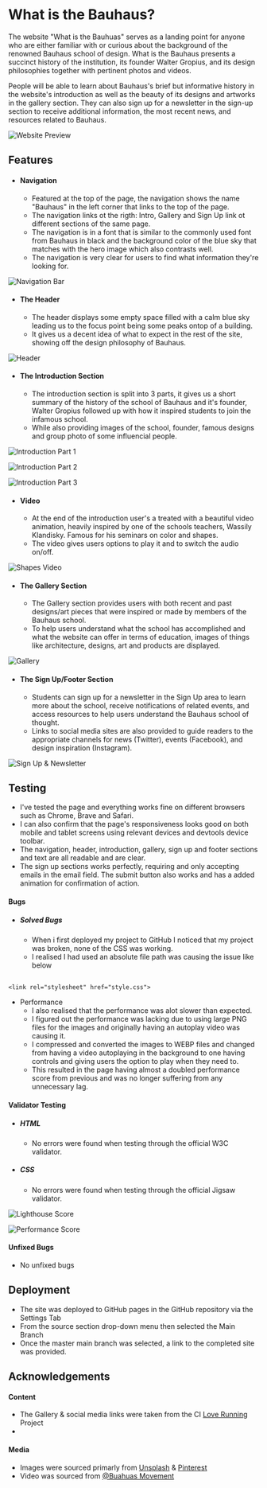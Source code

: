 
# What is the Bauhaus?

The website "What is the Bauhuas" serves as a landing point for anyone who are either familiar with or curious about the background of the renowned Bauhaus school of design.
What is the Bauhaus presents a succinct history of the institution, its founder Walter Gropius, and its design philosophies together with pertinent photos and videos.

People will be able to learn about Bauhaus's brief but informative history in the website's introduction as well as the beauty of its designs and artworks in the gallery section. They can also sign up for a newsletter in the sign-up section to receive additional information, the most recent news, and resources related to Bauhaus.

![Website Preview](./readme%20images/website-preview.png)


## Features

- #### Navigation

    - Featured at the top of the page, the navigation shows the name "Bauhaus" in the left corner that links to the top of the page.
    - The navigation links ot the rigth: Intro, Gallery and Sign Up link ot different sections of the same page.
    - The navigation is in a font that is similar to the commonly used font from Bauhaus in black and the background color of the blue sky that matches with the hero image which also contrasts well.
    - The navigation is very clear for users to find what information they're looking for.




![Navigation Bar](./readme%20images/navigation-bar.png)


- #### The Header
    - The header displays some empty space filled with a calm blue sky leading us to the focus point being some peaks ontop of a building.
    - It gives us a decent idea of what to expect in the rest of the site, showing off the design philosophy of Bauhaus.

![Header](./readme%20images/header.png)




- #### The Introduction Section

    - The introduction section is split into 3 parts, it gives us a short summary of the history of the school of Bauhaus and it's founder, Walter Gropius followed up with how it inspired students to join the infamous school.
    - While also providing images of the school, founder, famous designs and group photo of some influencial people.

![Introduction Part 1](./readme%20images/intro1.png)

![Introduction Part 2](./readme%20images/intro2.png)

![Introduction Part 3](./readme%20images/intro3.png)


- #### Video

    - At the end of the introduction user's a treated with a beautiful video animation, heavily inspired by one of the schools teachers,  Wassily Klandisky. Famous for his seminars on color and shapes.
    - The video gives users options to play it and to switch the audio on/off.


![Shapes Video](./readme%20images/video.png)


- #### The Gallery Section

    - The Gallery section provides users with both recent and past designs/art pieces that were inspired or made by members of the Bauhaus school.
    - To help users understand what the school has accomplished and what the website can offer in terms of education, images of things like architecture, designs, art and products are displayed.

![Gallery](./readme%20images/gallery.png)


- #### The Sign Up/Footer Section

    - Students can sign up for a newsletter in the Sign Up area to learn more about the school, receive notifications of related events, and access resources to help users understand the Bauhaus school of thought.
    - Links to social media sites are also provided to guide readers to the appropriate channels for news (Twitter), events (Facebook), and design inspiration (Instagram).

![Sign Up & Newsletter](./readme%20images/signup-footer.png)


## Testing
- I've tested the page and everything works fine on different browsers such as Chrome, Brave and Safari.
- I can also confirm that the page's responsiveness looks good on both mobile and tablet screens using relevant devices and devtools device toolbar.
- The navigation, header, introduction, gallery, sign up and footer sections and text are all readable and are clear.
- The sign up sections works perfectly, requiring and only accepting emails in the email field. The submit button also works and has a added animation for confirmation of action.

#### Bugs
- ##### Solved Bugs
    - When i first deployed my project to GitHub I noticed that my project was broken, none of the CSS was working.
    - I realised I had used an absolute file path was causing the issue like below
##

    <link rel="stylesheet" href="style.css">

- Performance
    - I also realised that the performance was alot slower than expected.
    - I figured out the performance was lacking due to using large PNG files for the images and originally having an autoplay video was causing it.
    - I compressed and converted the images to WEBP files and changed from having a video autoplaying in the background to one having controls and giving users the option to play when they need to.
    - This resulted in the page having almost a doubled performance score from previous and was no longer suffering from any unnecessary lag.
  

#### Validator Testing
- ##### HTML
    - No errors were found when testing through the official W3C validator.
- ##### CSS
    - No errors were found when testing through the official Jigsaw validator.

![Lighthouse Score](./readme%20images/lighthouse-score.png)

![Performance Score](./readme%20images/performance-score.png)


#### Unfixed Bugs
- No unfixed bugs

## Deployment
- The site was deployed to GitHub pages in the GitHub repository via the Settings Tab
- From the source section drop-down menu then selected the Main Branch
- Once the master main branch was selected, a link to the completed site was provided.
## Acknowledgements

 #### Content
 - The Gallery & social media links were taken from the CI [Love Running](https://github.com/Code-Institute-Solutions/readme-template#love-running) Project
 - 
 #### Media
 - Images were sourced primarly from [Unsplash](www.unsplash.com) & [Pinterest](www.pinterest.com)
 - Video was sourced from [@Buahuas Movement](https://twitter.com/BauhausMovement)

